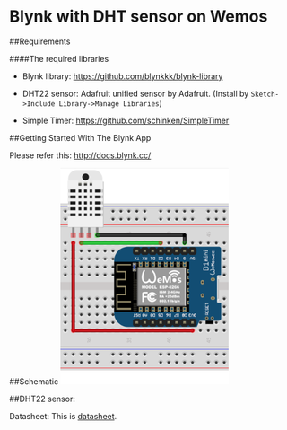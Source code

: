 # Blynk with DHT sensor on Wemos

##Requirements

####The required libraries
* Blynk library: https://github.com/blynkkk/blynk-library

* DHT22 sensor: Adafruit unified sensor by Adafruit. (Install by ```Sketch->Include Library->Manage Libraries```)

* Simple Timer: https://github.com/schinken/SimpleTimer

##Getting Started With The Blynk App

Please refer this: http://docs.blynk.cc/

##Schematic
<img src=./../../img/dht_wemos.png width=300 /> 

##DHT22 sensor:

Datasheet:
This is [datasheet](https://cdn-shop.adafruit.com/datasheets/DHT22.pdf "DHT22 Sensor").
